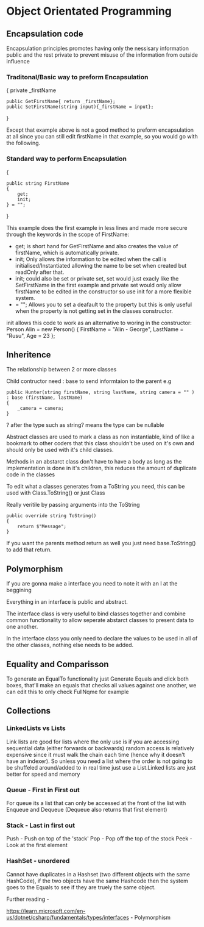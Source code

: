 # Object Orientated Programming

## Encapsulation code

Encapsulation principles promotes having only the nessisary information public and the rest private to prevent misuse of the information from outside influence

### Traditonal/Basic way to preform Encapsulation

{
	private _firstName
	
	public GetFirstName{ return _firstName};
	public SetFirstName(string input){_firstName = input};

}

Except that example above is not a good method to preform encapsulation at all since you can still edit firstName in that example, so you would go with the following.

### Standard way to perform Encapsulation
{

    public string FirstName
    {
        get;
        init;
    } = "";

}

This example does the first example in less lines and made more secure through the keywords in the scope of FirstName:

- get; is short hand for GetFirstName and also creates the value of firstName, which is automatically private.
- init; Only allows the information to be edited when the call is initialised/Instantiated allowing the name to be set when created but readOnly after that.
- init; could also be set or private set, set would just exacly like the SetFirstName in the first example and private set would only allow firstName to be edited in the constructor so use init for a more flexible system.
- = ""; Allows you to set a deafault to the property but this is only useful when the property is not getting set in the classes constructor.

init allows this code to work as an alternative to woring in the constructor:
        Person Alin = new Person()
        {
            FirstName = "Alin - George",
            LastName = "Rusu",
            Age = 23
        };
## Inheritence

The relationship between 2 or more classes

Child contructor need : base to send informtaion to the parent e.g

    public Hunter(string firstName, string lastName, string camera = "" ) : base (firstName, lastName)
    {
        _camera = camera;
    }

? after the type such as string? means the type can be nullable

Abstract classes are used to mark a class as non instantiable, kind of like a bookmark to other coders that this class shouldn't be used on it's own and should only be used with it's child classes.

Methods in an abstarct class don't have to have a body as long as the implementation is done in it's children, this reduces the amount of duplicate code in the classes

To edit what a classes generates from a ToString you need, this can be used with Class.ToString() or just Class

Really veritile by passing arguments into the ToString

    public override string ToString()
    {
        return $"Message";
    }

If you want the parents method return as well you just need base.ToString() to add that return.

## Polymorphism

If you are gonna make a interface you need to note it with an I at the beggining

Everything in an interface is public and abstract.

The interface class is very useful to bind classes together and combine common functionality to allow seperate abstarct classes to present data to one another.

In the interface class you only need to declare the values to be used in all of the other classes, nothing else needs to be added.

## Equality and Comparisson

To generate an EqualTo functionality just Generate Equals and click both boxes, that'll make an equals that checks all values against one another, we can edit this to only check FullNqme for example 

## Collections

### LinkedLists vs Lists

Link lists are good for lists where the only use is if you are accessing sequential data (either forwards or backwards) random access is relatively expensive since it must walk the chain each time (hence why it doesn't have an indexer). So unless you need a list where the order is not going to be shuffeled around/added to in real time just use a List.Linked lists are just better for speed and memory

### Queue - First in First out

For queue its a list that can only be accessed at the front of the list with Enqueue and Dequeue (Dequeue also returns that first element)

### Stack - Last in first out

Push - Push on top of the 'stack'
Pop - Pop off the top of the stock
Peek - Look at the first element

### HashSet - unordered

Cannot have duplicates in a Hashset (two different objects with the same HashCode), if the two objects have the same Hashcode then the system goes to the Equals to see if they are truely the same object.

Further reading -

https://learn.microsoft.com/en-us/dotnet/csharp/fundamentals/types/interfaces - Polymorphism